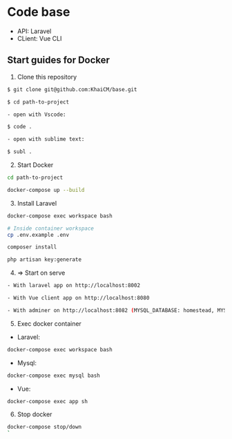 # Code base

- API: Laravel
- CLient: Vue CLI

## Start guides for Docker

1. Clone this repository

```bash
$ git clone git@github.com:KhaiCM/base.git

$ cd path-to-project

- open with Vscode:

$ code .

- open with sublime text:

$ subl .
```

2. Start Docker

```bash
cd path-to-project

docker-compose up --build
```

3. Install Laravel

``` bash
docker-compose exec workspace bash

# Inside container workspace
cp .env.example .env

composer install

php artisan key:generate
```

4. => Start on serve  

```bash
- With laravel app on http://localhost:8002

- With Vue client app on http://localhost:8080

- With adminer on http://localhost:8082 (MYSQL_DATABASE: homestead, MYSQL_USER: homestead, MYSQL_PASSWORD: secret)
```
5. Exec docker container

- Laravel:

```bash
docker-compose exec workspace bash
```

- Mysql:

```bash
docker-compose exec mysql bash
```

- Vue:

```bash
docker-compose exec app sh
```
6. Stop docker

```bash
docker-compose stop/down
`
